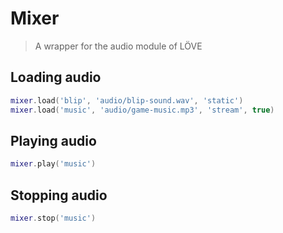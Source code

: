 # Mixer

> A wrapper for the audio module of LÖVE

## Loading audio

```lua
mixer.load('blip', 'audio/blip-sound.wav', 'static')
mixer.load('music', 'audio/game-music.mp3', 'stream', true)
```

## Playing audio

```lua
mixer.play('music')
```

## Stopping audio

```lua
mixer.stop('music')
```
